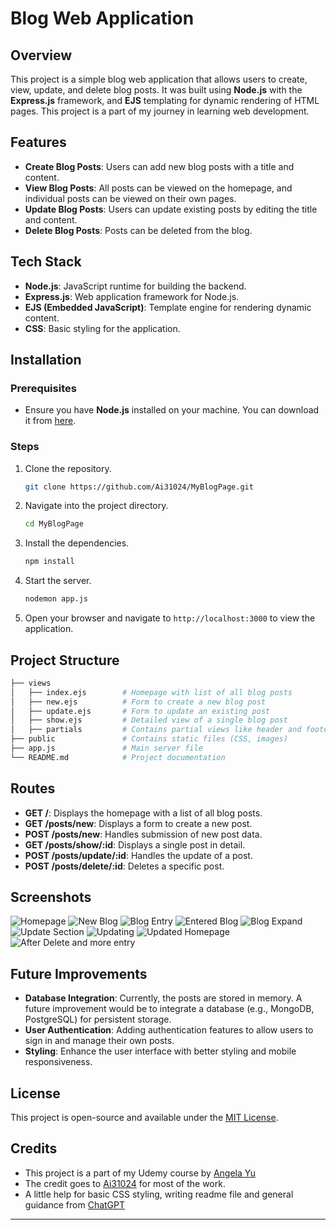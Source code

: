 
# Blog Web Application

## Overview

This project is a simple blog web application that allows users to create, view, update, and delete blog posts. It was built using **Node.js** with the **Express.js** framework, and **EJS** templating for dynamic rendering of HTML pages. This project is a part of my journey in learning web development.

## Features

- **Create Blog Posts**: Users can add new blog posts with a title and content.
- **View Blog Posts**: All posts can be viewed on the homepage, and individual posts can be viewed on their own pages.
- **Update Blog Posts**: Users can update existing posts by editing the title and content.
- **Delete Blog Posts**: Posts can be deleted from the blog.

## Tech Stack

- **Node.js**: JavaScript runtime for building the backend.
- **Express.js**: Web application framework for Node.js.
- **EJS (Embedded JavaScript)**: Template engine for rendering dynamic content.
- **CSS**: Basic styling for the application.
  
## Installation

### Prerequisites

- Ensure you have **Node.js** installed on your machine. You can download it from [here](https://nodejs.org/).

### Steps

1. Clone the repository.

   ```bash
   git clone https://github.com/Ai31024/MyBlogPage.git
   ```

2. Navigate into the project directory.

   ```bash
   cd MyBlogPage
   ```

3. Install the dependencies.

   ```bash
   npm install
   ```

4. Start the server.

   ```bash
   nodemon app.js
   ```

5. Open your browser and navigate to `http://localhost:3000` to view the application.

## Project Structure

```bash
├── views
│   ├── index.ejs        # Homepage with list of all blog posts
│   ├── new.ejs          # Form to create a new blog post
│   ├── update.ejs       # Form to update an existing post
│   ├── show.ejs         # Detailed view of a single blog post
│   ├── partials         # Contains partial views like header and footer
├── public               # Contains static files (CSS, images)
├── app.js               # Main server file
└── README.md            # Project documentation
```

## Routes

- **GET /**: Displays the homepage with a list of all blog posts.
- **GET /posts/new**: Displays a form to create a new post.
- **POST /posts/new**: Handles submission of new post data.
- **GET /posts/show/:id**: Displays a single post in detail.
- **POST /posts/update/:id**: Handles the update of a post.
- **POST /posts/delete/:id**: Deletes a specific post.

## Screenshots

![Homepage](./screenshots/myblogpost1.png)
![New Blog](./screenshots/myblogpost2.png)
![Blog Entry](./screenshots/myblogpost3.png)
![Entered Blog](./screenshots/myblogpost4.png)
![Blog Expand](./screenshots/myblogpost5.png)
![Update Section](./screenshots/myblogpost6.png)
![Updating](./screenshots/myblogpost7.png)
![Updated Homepage](./screenshots/myblogpost8.png)
![After Delete and more entry](./screenshots/myblogpost9.png)

## Future Improvements

- **Database Integration**: Currently, the posts are stored in memory. A future improvement would be to integrate a database (e.g., MongoDB, PostgreSQL) for persistent storage.
- **User Authentication**: Adding authentication features to allow users to sign in and manage their own posts.
- **Styling**: Enhance the user interface with better styling and mobile responsiveness.

## License

This project is open-source and available under the [MIT License](LICENSE).

## Credits

- This project is a part of my Udemy course by [Angela Yu](https://github.com/angelabauer)
- The credit goes to [Ai31024](https://github.com/Ai31024) for most of the work.
- A little help for basic CSS styling, writing readme file and general guidance from [ChatGPT](https://chatgpt.com)

---
